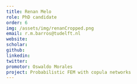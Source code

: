 ```yaml
---
title: Renan Melo
role: PhD candidate
order: 6
img: /assets/img/renanCropped.png
email: r.m.barros@tudelft.nl
website: 
scholar: 
github: 
linkedin: 
twitter: 
promotor: Oswaldo Morales
project: Probabilistic FEM with copula networks
---
```


